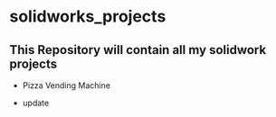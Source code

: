 # solidworks_projects

## This Repository will contain all my solidwork projects

- Pizza Vending Machine

- update 
